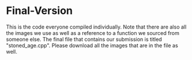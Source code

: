 # Final-Version
This is the code everyone compiled individually. Note that there are also all the images we use as well as a reference to a function we sourced from someone else. The final file that contains our submission is titled "stoned_age.cpp". Please download all the images that are in the file as well.

